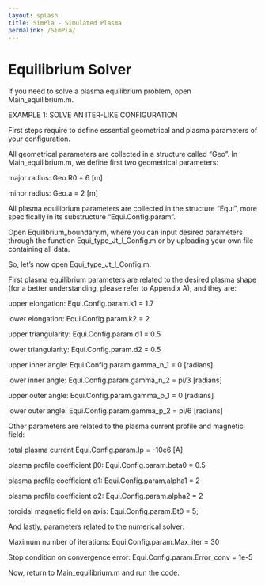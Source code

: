 ```yaml
---
layout: splash
title: SimPla - Simulated Plasma
permalink: /SimPla/
---
```


# Equilibrium Solver

If you need to solve a plasma equilibrium problem, open Main_equilibrium.m.

EXAMPLE 1: SOLVE AN ITER-LIKE CONFIGURATION

First steps require to define essential geometrical and plasma parameters of your configuration.

All geometrical parameters are collected in a structure called “Geo”. In Main_equilibrium.m, we define first two geometrical parameters: 

major radius: Geo.R0 = 6 [m]

minor radius: Geo.a = 2 [m] 



All plasma equilibrium parameters are collected in the structure “Equi”, more specifically in its substructure “Equi.Config.param”.

Open Equilibrium_boundary.m, where you can input desired parameters through the function Equi_type_Jt_I_Config.m or by uploading your own file containing all data.

So, let’s now open Equi_type_Jt_I_Config.m.

First plasma equilibrium parameters are related to the desired plasma shape (for a better understanding, please refer to Appendix A), and they are:

upper elongation: Equi.Config.param.k1 = 1.7

lower elongation: Equi.Config.param.k2 = 2

upper triangularity: Equi.Config.param.d1 = 0.5

lower triangularity: Equi.Config.param.d2 = 0.5

upper inner angle: Equi.Config.param.gamma_n_1 = 0 [radians]

lower inner angle: Equi.Config.param.gamma_n_2 = pi/3 [radians]

upper outer angle: Equi.Config.param.gamma_p_1 = 0 [radians]

lower outer angle: Equi.Config.param.gamma_p_2 = pi/6 [radians]

Other parameters are related to the plasma current profile and magnetic field:

total plasma current Equi.Config.param.Ip = -10e6 [A]

plasma profile coefficient β0: Equi.Config.param.beta0 = 0.5

plasma profile coefficient α1: Equi.Config.param.alpha1 = 2

plasma profile coefficient α2: Equi.Config.param.alpha2 = 2

toroidal magnetic field on axis: Equi.Config.param.Bt0 = 5;

And lastly, parameters related to the numerical solver:

Maximum number of iterations: Equi.Config.param.Max_iter = 30

Stop condition on convergence error: Equi.Config.param.Error_conv = 1e-5



Now, return to Main_equilibrium.m and run the code.

